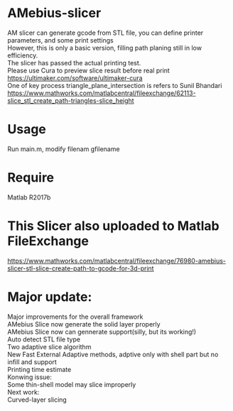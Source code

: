 # AMebius-slicer
AM slicer can generate gcode from STL file, you can define printer parameters, and some print settings<br>
However, this is only a basic version, filling path planing still in low efficiency.<br>
The slicer has passed the actual printing test.<br>
Please use Cura to preview slice result before real print<br>
https://ultimaker.com/software/ultimaker-cura<br>
One of key process triangle_plane_intersection is refers to Sunil Bhandari<br>
https://www.mathworks.com/matlabcentral/fileexchange/62113-slice_stl_create_path-triangles-slice_height<br>

# Usage
Run main.m, modify filenam gfilename

# Require
Matlab R2017b

# This Slicer also uploaded to Matlab FileExchange
https://www.mathworks.com/matlabcentral/fileexchange/76980-amebius-slicer-stl-slice-create-path-to-gcode-for-3d-print

# Major update:
Major improvements for the overall framework<br>
AMebius Slice now generate the solid layer properly<br>
AMebius Slice now can gennerate support(silly, but its working!)<br>
Auto detect STL file type<br>
Two adaptive slice algorithm<br>
New Fast External Adaptive methods, adptive only with shell part but no infill and support<br>
Printing time estimate<br>
Konwing issue:<br>
Some thin-shell model may slice improperly<br>
Next work:<br>
Curved-layer slicing<br>
